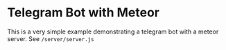 # Telegram Bot with Meteor

This is a very simple example demonstrating a telegram bot with a meteor server. 
See `/server/server.js` 
